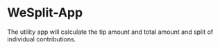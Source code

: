 # WeSplit-App

The utility app will calculate the tip amount and total amount and split of individual contributions.
